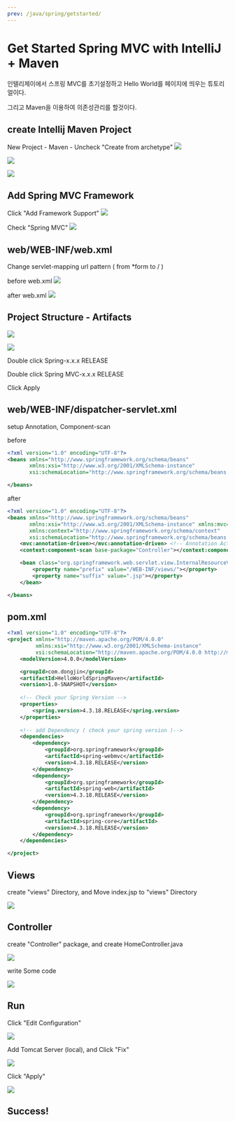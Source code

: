```yaml
---
prev: /java/spring/getstarted/
---
```

# Get Started Spring MVC with IntelliJ + Maven 

인텔리제이에서 스프링 MVC를 초기설정하고 
Hello World를 페이지에 띄우는 튜토리얼이다.

그리고 Maven을 이용하여 의존성관리를 할것이다.

## create Intellij Maven Project

New Project - Maven - Uncheck "Create from archetype"
![](/images/spring0.png)

![](/images/spring1.png)

![](/images/spring2.png)

## Add Spring MVC Framework

Click "Add Framework Support"
![](/images/spring3.png)

Check "Spring MVC"
![](/images/spring4.png)


## web/WEB-INF/web.xml

Change servlet-mapping url pattern ( from *form to / )

before web.xml
![](/images/spring5.png)

after web.xml
![](/images/spring6.png)

## Project Structure - Artifacts

![](/images/spring7.png)

![](/images/spring8.png)

Double click Spring-x.x.x RELEASE

Double click Spring MVC-x.x.x RELEASE

Click Apply

## web/WEB-INF/dispatcher-servlet.xml

setup Annotation, Component-scan

before
```xml
<?xml version="1.0" encoding="UTF-8"?>
<beans xmlns="http://www.springframework.org/schema/beans"
       xmlns:xsi="http://www.w3.org/2001/XMLSchema-instance"
       xsi:schemaLocation="http://www.springframework.org/schema/beans http://www.springframework.org/schema/beans/spring-beans.xsd">

</beans>
```

after
```xml
<?xml version="1.0" encoding="UTF-8"?>
<beans xmlns="http://www.springframework.org/schema/beans"
       xmlns:xsi="http://www.w3.org/2001/XMLSchema-instance" xmlns:mvc="http://www.springframework.org/schema/mvc"
       xmlns:context="http://www.springframework.org/schema/context"
       xsi:schemaLocation="http://www.springframework.org/schema/beans http://www.springframework.org/schema/beans/spring-beans.xsd http://www.springframework.org/schema/mvc http://www.springframework.org/schema/mvc/spring-mvc.xsd http://www.springframework.org/schema/context http://www.springframework.org/schema/context/spring-context.xsd">
    <mvc:annotation-driven></mvc:annotation-driven> <!-- Annotation Activate -->
    <context:component-scan base-package="Controller"></context:component-scan> <!-- Component Package -->

    <bean class="org.springframework.web.servlet.view.InternalResourceViewResolver">
        <property name="prefix" value="/WEB-INF/views/"></property>
        <property name="suffix" value=".jsp"></property>
    </bean>

</beans>
```

## pom.xml

```xml
<?xml version="1.0" encoding="UTF-8"?>
<project xmlns="http://maven.apache.org/POM/4.0.0"
         xmlns:xsi="http://www.w3.org/2001/XMLSchema-instance"
         xsi:schemaLocation="http://maven.apache.org/POM/4.0.0 http://maven.apache.org/xsd/maven-4.0.0.xsd">
    <modelVersion>4.0.0</modelVersion>

    <groupId>com.dongjin</groupId>
    <artifactId>HelloWorldSpringMaven</artifactId>
    <version>1.0-SNAPSHOT</version>
    
    <!-- Check your Spring Version -->
    <properties>
        <spring.version>4.3.18.RELEASE</spring.version>
    </properties>
    
    <!-- add Dependency ( check your spring version )-->
    <dependencies>
        <dependency>
            <groupId>org.springframework</groupId>
            <artifactId>spring-webmvc</artifactId>
            <version>4.3.18.RELEASE</version>
        </dependency>
        <dependency>
            <groupId>org.springframework</groupId>
            <artifactId>spring-web</artifactId>
            <version>4.3.18.RELEASE</version>
        </dependency>
        <dependency>
            <groupId>org.springframework</groupId>
            <artifactId>spring-core</artifactId>
            <version>4.3.18.RELEASE</version>
        </dependency>
    </dependencies>

</project>
```

## Views

create "views" Directory, and Move index.jsp to "views" Directory

![](/images/spring9.png)

## Controller 

create "Controller" package, and create HomeController.java 

![](/images/spring10.png)

write Some code

![](/images/spring11.png)

## Run 

Click "Edit Configuration"

![](/images/spring12.png)

Add Tomcat Server (local), and Click "Fix"

![](/images/spring13.png)

Click "Apply"

![](/images/spring14.png)

## Success!
